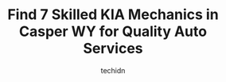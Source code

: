 ---
layout: ampstory
image: https://images.unsplash.com/photo-1639928846512-d22a0738138a?ixlib=rb-4.0.3&ixid=MnwxMjA3fDB8MHxwaG90by1wYWdlfHx8fGVufDB8fHx8&auto=format&fit=crop&w=640&h=853&q=80
author: techidn
featured: false
description: Trust your vehicles maintenance and repairs to the 7 best KIA Mechanic in Casper WY, USA. With their extensive experience, cutting-edge technology, and commitment to customer satisfaction, 
title: Find 7 Skilled KIA Mechanics in Casper WY for Quality Auto Services
cover:
   title: Find 7 Skilled KIA Mechanics in Casper WY for Quality Auto Services
   subtitle: Rickpate
   background: https://images.unsplash.com/photo-1639928846512-d22a0738138a?ixlib=rb-4.0.3&ixid=MnwxMjA3fDB8MHxwaG90by1wYWdlfHx8fGVufDB8fHx8&auto=format&fit=crop&w=640&h=853&q=80

pages: 
 - layout: thirds
   top: <h1>#1 Backwards Mechanics Auto Center LLC</h1>
   bottom: "<p>Needed a tire for a Ducati. Not easy to find on a Sunday. They located one and worked with the other shop to get it done. Amazing. If you have trouble in the area you nee</p>"
   background: https://www.knot35.com/toplist/wp-content/uploads/2023/06/best-kia-mechanic-1-in-casper-wy-1685840711.jpeg
   backgroundblur: true
 - layout: thirds
   top: <h1>#2 Doyle Johnsons Auto Repair</h1>
   bottom: "<p>651 W Collins Dr, Casper, WY 82601, United States</p>"
   background: https://www.knot35.com/toplist/wp-content/uploads/2023/06/best-kia-mechanic-2-in-casper-wy-1685840711.jpeg
   cta:
      link: https://www.knot35.com/toplist/find-7-skilled-kia-mechanics-in-casper-wy-for-quality-auto-services/
      text: Find 7 Skilled KIA Mechanics in Casper WY for Quality Auto Services
 - layout: thirds
   top: <h1>#3 Farleys Imports Car Care, Inc. of Wyoming</h1>
   bottom: "<p>1351 E Yellowstone Hwy, Casper, WY 82601, United States</p>"
   background: https://www.knot35.com/toplist/wp-content/uploads/2023/06/best-kia-mechanic-3-in-casper-wy-1685840712.jpeg
   cta:
      link: https://www.knot35.com/toplist/find-7-skilled-kia-mechanics-in-casper-wy-for-quality-auto-services/
      text: Find 7 Skilled KIA Mechanics in Casper WY for Quality Auto Services
 - layout: thirds
   top: <h1>#4 Master Mechanic LLC</h1>
   bottom: "<p>1830 E Yellowstone Hwy, Casper, WY 82601, United States</p>"
   background: https://images.unsplash.com/photo-1484589065579-248aad0d8b13?ixlib=rb-4.0.3&ixid=MnwxMjA3fDB8MHxwaG90by1wYWdlfHx8fGVufDB8fHx8&auto=format&fit=crop&w=640&h=853&q=80
   cta:
      link: https://www.knot35.com/toplist/find-7-skilled-kia-mechanics-in-casper-wy-for-quality-auto-services/
      text: Find 7 Skilled KIA Mechanics in Casper WY for Quality Auto Services
 - layout: thirds
   top: <h1>#5 Horizon Automotive Inc</h1>
   bottom: "<p>3900 S Poplar St, Casper, WY 82601, United States</p>"
   background: https://images.unsplash.com/photo-1515405295579-ba7b45403062?ixlib=rb-4.0.3&ixid=MnwxMjA3fDB8MHxwaG90by1wYWdlfHx8fGVufDB8fHx8&auto=format&fit=crop&w=640&h=853&q=80
   cta:
      link: https://www.knot35.com/toplist/find-7-skilled-kia-mechanics-in-casper-wy-for-quality-auto-services/
      text: Find 7 Skilled KIA Mechanics in Casper WY for Quality Auto Services
 - layout: thirds
   top: <h1>#6 K B Mechanics</h1>
   bottom: "<p>801 W Collins Dr, Casper, WY 82601, United States</p>"
   background: https://images.unsplash.com/photo-1632260260864-caf7fde5ec36?ixlib=rb-4.0.3&ixid=MnwxMjA3fDB8MHxwaG90by1wYWdlfHx8fGVufDB8fHx8&auto=format&fit=crop&w=640&h=853&q=80
   cta:
      link: https://www.knot35.com/toplist/find-7-skilled-kia-mechanics-in-casper-wy-for-quality-auto-services/
      text: Find 7 Skilled KIA Mechanics in Casper WY for Quality Auto Services
 - layout: thirds
   top: <h1>#7 Whites Mountain KIA</h1>
   bottom: "<p>2400 E Yellowstone Hwy, Casper, WY 82601, United States</p>"
   background: https://images.unsplash.com/photo-1522441815192-d9f04eb0615c?ixlib=rb-4.0.3&ixid=MnwxMjA3fDB8MHxwaG90by1wYWdlfHx8fGVufDB8fHx8&auto=format&fit=crop&w=640&h=853&q=80
   cta:
      link: https://www.knot35.com/toplist/find-7-skilled-kia-mechanics-in-casper-wy-for-quality-auto-services/
      text: Find 7 Skilled KIA Mechanics in Casper WY for Quality Auto Services
 - layout: thirds
   middle: Continue reading...
   background: https://images.unsplash.com/photo-1604871000636-074fa5117945?ixlib=rb-4.0.3&ixid=MnwxMjA3fDB8MHxwaG90by1wYWdlfHx8fGVufDB8fHx8&auto=format&fit=crop&w=640&h=853&q=80
   cta:
      link: https://www.knot35.com/toplist/find-7-skilled-kia-mechanics-in-casper-wy-for-quality-auto-services/
      text: Find 7 Skilled KIA Mechanics in Casper WY for Quality Auto Services
      
---